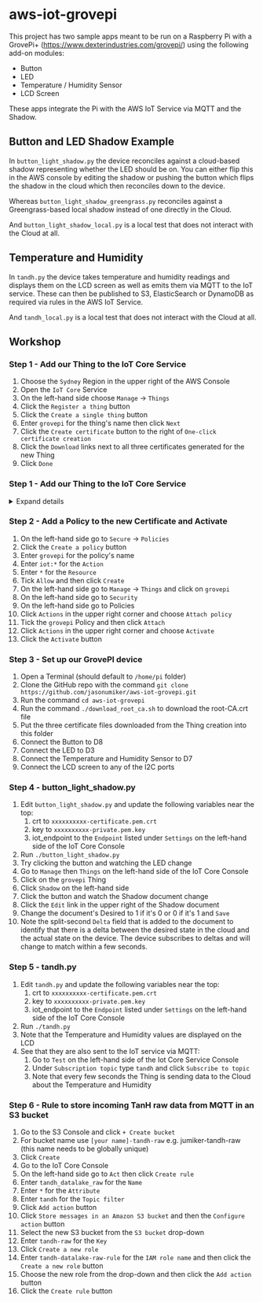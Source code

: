 # aws-iot-grovepi
This project has two sample apps meant to be run on a Raspberry Pi with a GrovePi+ (https://www.dexterindustries.com/grovepi/) using the following add-on modules:
* Button
* LED
* Temperature / Humidity Sensor
* LCD Screen

These apps integrate the Pi with the AWS IoT Service via MQTT and the Shadow.

## Button and LED Shadow Example
In `button_light_shadow.py` the device reconciles against a cloud-based shadow representing whether the LED should be on. You can either flip this in the AWS console by editing the shadow or pushing the button which flips the shadow in the cloud which then reconciles down to the device.

Whereas `button_light_shadow_greengrass.py` reconciles against a Greengrass-based local shadow instead of one directly in the Cloud.

And `button_light_shadow_local.py` is a local test that does not interact with the Cloud at all.

## Temperature and Humidity
In `tandh.py` the device takes temperature and humidity readings and displays them on the LCD screen as well as emits them via MQTT to the IoT service. These can then be published to S3, ElasticSearch or DynamoDB as required via rules in the AWS IoT Service.

And `tandh_local.py` is a local test that does not interact with the Cloud at all.

## Workshop

### Step 1 - Add our Thing to the IoT Core Service
1. Choose the `Sydney` Region in the upper right of the AWS Console
1. Open the `IoT Core` Service
1. On the left-hand side choose `Manage` -> `Things`
1. Click the `Register a thing` button
1. Click the `Create a single thing` button
1. Enter `grovepi` for the thing's name then click `Next`
1. Click the `Create certificate` button to the right of `One-click certificate creation`
1. Click the `Download` links next to all three certificates generated for the new Thing
1. Click `Done`

### Step 1 - Add our Thing to the IoT Core Service
<details><summary>Expand details</summary>
1. Choose the `Sydney` Region in the upper right of the AWS Console
1. Open the `IoT Core` Service
1. On the left-hand side choose `Manage` -> `Things`
1. Click the `Register a thing` button
1. Click the `Create a single thing` button
1. Enter `grovepi` for the thing's name then click `Next`
1. Click the `Create certificate` button to the right of `One-click certificate creation`
1. Click the `Download` links next to all three certificates generated for the new Thing
1. Click `Done`
</details>

### Step 2 - Add a Policy to the new Certificate and Activate
1. On the left-hand side go to `Secure` -> `Policies`
1. Click the `Create a policy` button
1. Enter `grovepi` for the policy's name
1. Enter `iot:*` for the `Action`
1. Enter `*` for the `Resource`
1. Tick `Allow` and then click `Create`
1. On the left-hand side go to `Manage` -> `Things` and click on `grovepi`
1. On the left-hand side go to `Security`
1. On the left-hand side go to Policies
1. Click `Actions` in the upper right corner and choose `Attach policy`
1. Tick the `grovepi` Policy and then click `Attach`
1. Click `Actions` in the upper right corner and choose `Activate`
1. Click the `Activate` button

### Step 3 - Set up our GrovePI device
1. Open a Terminal (should default to `/home/pi` folder)
1. Clone the GitHub repo with the command `git clone https://github.com/jasonumiker/aws-iot-grovepi.git`
1. Run the command `cd aws-iot-grovepi`
1. Run the command `./download_root_ca.sh` to download the root-CA.crt file
1. Put the three certificate files downloaded from the Thing creation into this folder
1. Connect the Button to D8
1. Connect the LED to D3
1. Connect the Temperature and Humidity Sensor to D7
1. Connect the LCD screen to any of the I2C ports

### Step 4 - button_light_shadow.py
1. Edit `button_light_shadow.py` and update the following variables near the top:
    1. crt to `xxxxxxxxxx-certificate.pem.crt`
    1. key to `xxxxxxxxxx-private.pem.key`
    1. iot_endpoint to the `Endpoint` listed under `Settings` on the left-hand side of the IoT Core Console
1. Run `./button_light_shadow.py`
1. Try clicking the button and watching the LED change
1. Go to `Manage` then `Things` on the left-hand side of the IoT Core Console
1. Click on the `grovepi` Thing
1. Click `Shadow` on the left-hand side
1. Click the button and watch the Shadow document change
1. Click the `Edit` link in the upper right of the Shadow document
1. Change the document's Desired to 1 if it's 0 or 0 if it's 1 and `Save`
1. Note the split-second `Delta` field that is added to the document to identify that there is a delta between the desired state in the cloud and the actual state on the device. The device subscribes to deltas and will change to match within a few seconds.

### Step 5 - tandh.py
1. Edit `tandh.py` and update the following variables near the top:
    1. crt to `xxxxxxxxxx-certificate.pem.crt`
    1. key to `xxxxxxxxxx-private.pem.key`
    1. iot_endpoint to the `Endpoint` listed under `Settings` on the left-hand side of the IoT Core Console
1. Run `./tandh.py`
1. Note that the Temperature and Humidity values are displayed on the LCD
1. See that they are also sent to the IoT service via MQTT:
    1. Go to `Test` on the left-hand side of the Iot Core Service Console
    1. Under `Subscription topic` type `tandh` and click `Subscribe to topic`
    1. Note that every few seconds the Thing is sending data to the Cloud about the Temperature and Humidity
    
### Step 6 - Rule to store incoming TanH raw data from MQTT in an S3 bucket
1. Go to the S3 Console and click `+ Create bucket`
1. For bucket name use `[your name]-tandh-raw` e.g. jumiker-tandh-raw (this name needs to be globally unique)
1. Click `Create`
1. Go to the IoT Core Console
1. On the left-hand side go to `Act` then click `Create rule`
1. Enter `tandh_datalake_raw` for the `Name`
1. Enter `*` for the `Attribute`
1. Enter `tandh` for the `Topic filter`
1. Click `Add action` button
1. Click `Store messages in an Amazon S3 bucket` and then the `Configure action` button
1. Select the new S3 bucket from the `S3 bucket` drop-down
1. Enter `tandh-raw` for the `Key`
1. Click `Create a new role`
1. Enter `tandh-datalake-raw-rule` for the `IAM role name` and then click the `Create a new role` button
1. Choose the new role from the drop-down and then click the `Add action` button
1. Click the `Create rule` button